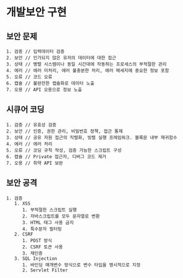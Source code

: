 # 개발보안 구현

## 보안 문제

    1. 검증 // 입력데이터 검증
    2. 보안 // 인가되지 않은 유저의 데이터에 대한 접근
    3. 상태 // 병렬 시스템이나 동일 시간대에 작동하는 프로세스의 부적절한 관리
    4. 에러 // 에러 미처리, 에러 불충분한 처리, 에러 메세지에 중요한 정보 포함
    5. 오류 // 코드 오류
    6. 캡슐 // 불완전한 캡슐화로 데이터 노출
    7. 오용 // API 오용으로 정보 노출

## 시큐어 코딩

    1. 검증 // 유효성 검증
    2. 보안 // 인증, 권한 관리, 비밀번호 정책, 접근 통제
    3. 상태 // 공유 자원 접근의 직렬화, 빙렬 실행 프레임워크. 블록문 내부 재귀함수
    4. 에러 // 에러 처리
    5. 오류 // 코딩 규칙 작성, 검증 가능한 스크립트 구성
    6. 캡슐 // Private 접근자, 디버그 코드 제거
    7. 오용 // 취약 API 보완

## 보안 공격

    1. 검증
       1. XSS
          1. 부적절한 스크립트 실행
          2. 자바스크립트를 모두 문자열로 변환
          3. HTML 태그 사용 금지
          4. 특수문자 필터링
       2. CSRF
          1. POST 방식
          2. CSRF 토큰 사용
          3. 재인증
       3. SQL Injection
          1. 바인딩 매개변수 방식으로 변수 타입을 명시적으로 지정
          2. Servlet Filter